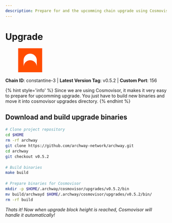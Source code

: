 ```yaml
---
description: Prepare for and the upcomming chain upgrade using Cosmovisor.
---
```


# Upgrade

<figure><img src="https://raw.githubusercontent.com/kj89/cosmos-images/main/logos/archway.png" alt=""><figcaption></figcaption></figure>

**Chain ID**: constantine-3 | **Latest Version Tag**: v0.5.2 | **Custom Port**: 156

{% hint style='info' %}
Since we are using Cosmovisor, it makes it very easy to prepare for upcomming upgrade.
You just have to build new binaries and move it into cosmovisor upgrades directory.
{% endhint %}

## Download and build upgrade binaries

```bash
# Clone project repository
cd $HOME
rm -rf archway
git clone https://github.com/archway-network/archway.git
cd archway
git checkout v0.5.2

# Build binaries
make build

# Prepare binaries for Cosmovisor
mkdir -p $HOME/.archway/cosmovisor/upgrades/v0.5.2/bin
mv build/archwayd $HOME/.archway/cosmovisor/upgrades/v0.5.2/bin/
rm -rf build
```

*Thats it! Now when upgrade block height is reached, Cosmovisor will handle it automatically!*

